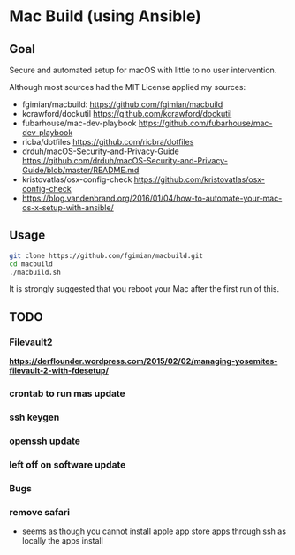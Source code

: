 # Mac Build (using Ansible)


## Goal 

Secure and automated setup for macOS with little to no user intervention.

Although most sources had the MIT License applied my sources:
 * fgimian/macbuild: https://github.com/fgimian/macbuild
 * kcrawford/dockutil https://github.com/kcrawford/dockutil
 * fubarhouse/mac-dev-playbook https://github.com/fubarhouse/mac-dev-playbook
 * ricba/dotfiles https://github.com/ricbra/dotfiles
 * drduh/macOS-Security-and-Privacy-Guide https://github.com/drduh/macOS-Security-and-Privacy-Guide/blob/master/README.md
 * kristovatlas/osx-config-check https://github.com/kristovatlas/osx-config-check
 * https://blog.vandenbrand.org/2016/01/04/how-to-automate-your-mac-os-x-setup-with-ansible/

## Usage 

```bash
git clone https://github.com/fgimian/macbuild.git
cd macbuild
./macbuild.sh
```

It is strongly suggested that you reboot your Mac after the first run
of this.

## TODO

### Filevault2
**https://derflounder.wordpress.com/2015/02/02/managing-yosemites-filevault-2-with-fdesetup/**

### crontab to run mas update

### ssh keygen
### openssh update
### left off on software update
### Bugs
### remove safari
* seems as though you cannot install apple app store apps through ssh  as locally the apps install

